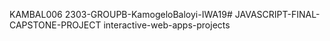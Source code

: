 KAMBAL006 2303-GROUPB-KamogeloBaloyi-IWA19# JAVASCRIPT-FINAL-CAPSTONE-PROJECT
interactive-web-apps-projects
